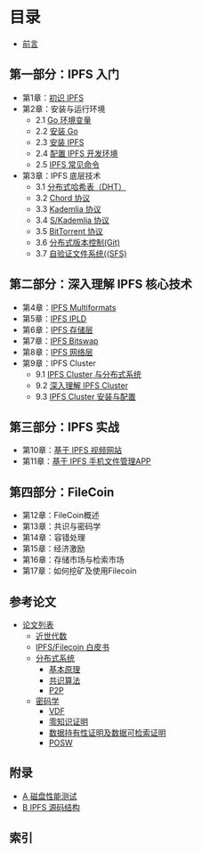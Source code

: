 # 目录
- [前言](Preface.md)

## 第一部分：IPFS 入门

- 第1章：[初识 IPFS](01.0.md)
- 第2章：安装与运行环境
	- 2.1 [Go 环境变量](02.1.md)
	- 2.2 [安装 Go](02.2.md)
	- 2.3 [安装 IPFS](02.3.md)
	- 2.4 [配置 IPFS 开发环境](02.4.md)
	- 2.5 [IPFS 常见命令](02.5.md)
- 第3章：IPFS 底层技术
	- 3.1 [分布式哈希表（DHT）](03.1.md)
	- 3.2 [Chord 协议](03.2.md)
	- 3.3 [Kademlia 协议](03.3.md)
	- 3.4 [S/Kademlia 协议](03.4.md)
	- 3.5 [BitTorrent 协议](03.5.md)
	- 3.6 [分布式版本控制(Git)](03.6.md)
	- 3.7 [自验证文件系统((SFS)](03.7.md)

## 第二部分：深入理解 IPFS 核心技术

- 第4章：[IPFS Multiformats](04.0.md)
- 第5章：[IPFS IPLD](05.0.md)
- 第6章：[IPFS 存储层](06.0.md)
- 第7章：[IPFS Bitswap](07.0.md)
- 第8章：[IPFS 网络层](08.0.md)
- 第9章：IPFS Cluster
    - 9.1 [IPFS Cluster 与分布式系统](09.1.md)
    - 9.2 [深入理解 IPFS Cluster](09.2.md)
    - 9.3 [IPFS Cluster 安装与配置](09.3.md)

## 第三部分：IPFS 实战

- 第10章：[基于 IPFS 视频网站](10.0.md)
- 第11章：[基于 IPFS 手机文件管理APP](11.0.md)

## 第四部分：FileCoin

- 第12章：FileCoin概述
- 第13章：共识与密码学
- 第14章：容错处理
- 第15章：经济激励
- 第16章：存储市场与检索市场
- 第17章：如何挖矿及使用Filecoin



## 参考论文

- [论文列表](paper.md)
  - [近世代数](paper.md)
  - [IPFS/Filecoin 白皮书](paper.md)
  - [分布式系统](paper.md)
	- [基本原理](paper.md)
	- [共识算法](paper.md)
	- [P2P](paper.md)
  - [密码学](paper.md)
  	- [VDF](paper.md)
	- [零知识证明](paper.md)
	- [数据持有性证明及数据可检索证明](paper.md)
	- [POSW](paper.md)


## 附录

- [A 磁盘性能测试](adx01.md)
- [B IPFS 源码结构](images/ipfs.png)

## 索引